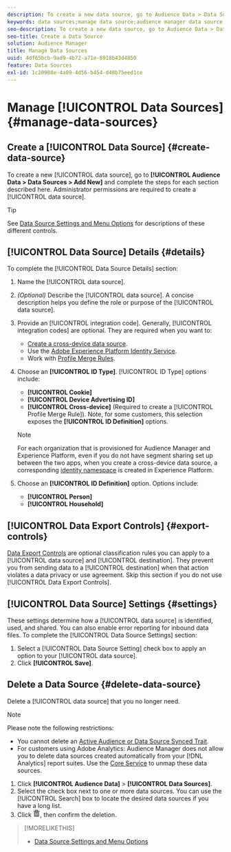 ```yaml
---
description: To create a new data source, go to Audience Data > Data Sources > Add New and complete the steps for each section described here. Administrator permissions are required to create a data source.
keywords: data sources;manage data source;audience manager data source
seo-description: To create a new data source, go to Audience Data > Data Sources > Add New and complete the steps for each section described here. Administrator permissions are required to create a data source.
seo-title: Create a Data Source
solution: Audience Manager
title: Manage Data Sources
uuid: 4df65bcb-9ad9-4b72-a71e-8918b43d4850
feature: Data Sources
exl-id: 1c20988e-4a09-4d56-b454-d48b75eed1ce
---
```

# Manage [!UICONTROL Data Sources] {#manage-data-sources}

## Create a [!UICONTROL Data Source] {#create-data-source}

To create a new [!UICONTROL data source], go to **[!UICONTROL Audience Data > Data Sources > Add New]** and complete the steps for each section described here. Administrator permissions are required to create a [!UICONTROL data source].

<!-- create-datasource.xml -->

>[!TIP]
>
>See [Data Source Settings and Menu Options](../features/datasources-list-and-settings.md#settings-menu-options) for descriptions of these different controls.

## [!UICONTROL Data Source] Details {#details}

To complete the [!UICONTROL Data Source Details] section:

1. Name the [!UICONTROL data source].
1. *(Optional)* Describe the [!UICONTROL data source]. A concise description helps you define the role or purpose of the [!UICONTROL data source].
1. Provide an [!UICONTROL integration code]. Generally, [!UICONTROL integration codes] are optional. They are required when you want to:

    * [Create a cross-device data source](../features/profile-merge-rules/merge-rules-start.md#create-data-source). 
    * Use the [Adobe Experience Platform Identity Service](https://experienceleague.adobe.com/docs/id-service/using/home.html). 
    * Work with [Profile Merge Rules](../features/profile-merge-rules/merge-rules-start.md).

1. Choose an **[!UICONTROL ID Type]**. [!UICONTROL ID Type] options include:

    * **[!UICONTROL Cookie]**
    * **[!UICONTROL Device Advertising ID]**
    * **[!UICONTROL Cross-device]** (Required to create a [!UICONTROL Profile Merge Rule]). Note, for some customers, this selection exposes the **[!UICONTROL ID Definition]** options.

    >[!NOTE]
    >
    >For each organization that is provisioned for Audience Manager and Experience Platform, even if you do not have segment sharing set up between the two apps, when you create a cross-device data source, a corresponding [identity namespace](https://experienceleague.adobe.com/docs/experience-platform/identity/namespaces.html#manage-namespaces) is created in Experience Platform.

1. Choose an **[!UICONTROL ID Definition]** option. Options include:

    * **[!UICONTROL Person]**
    * **[!UICONTROL Household]**

## [!UICONTROL Data Export Controls] {#export-controls}

[Data Export Controls](../features/data-export-controls.md) are optional classification rules you can apply to a [!UICONTROL data source] and [!UICONTROL destination]. They prevent you from sending data to a [!UICONTROL destination] when that action violates a data privacy or use agreement. Skip this section if you do not use [!UICONTROL Data Export Controls].

## [!UICONTROL Data Source] Settings {#settings}

These settings determine how a [!UICONTROL data source] is identified, used, and shared. You can also enable error reporting for inbound data files. To complete the [!UICONTROL Data Source Settings] section:

1. Select a [!UICONTROL Data Source Setting] check box to apply an option to your [!UICONTROL data source].
2. Click **[!UICONTROL Save]**.

## Delete a Data Source {#delete-data-source}

<!-- t_datasource_delete.xml -->

Delete a [!UICONTROL data source] that you no longer need.

>[!NOTE]
>
>Please note the following restrictions:
>
>* You cannot delete an [Active Audience or Data Source Synced Trait](../features/traits/client-activity-synced-audience-traits.md). 
>* For customers using Adobe Analytics: Audience Manager does not allow you to delete data sources created automatically from your [!DNL Analytics] report suites. Use the [Core Service](https://experienceleague.adobe.com/en/docs/core-services/interface/services/customer-attributes/attributes) to unmap these data sources.

1. Click **[!UICONTROL Audience Data]** > **[!UICONTROL Data Sources]**.
1. Select the check box next to one or more data sources.
   You can use the [!UICONTROL Search] box to locate the desired data sources if you have a long list. 
1. Click  ![](assets/icon_trash.png), then confirm the deletion.


>[!MORELIKETHIS]
>
>* [Data Source Settings and Menu Options](../features/datasources-list-and-settings.md#settings-menu-options)
